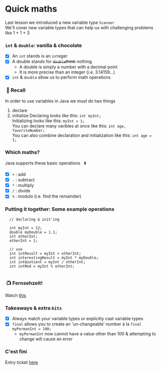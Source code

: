 # Quick maths
Last lesson we introduced a new variable type `Scanner`\
We'll cover new variable types that can help us with challenging problems like 1 + 1 + 3

### `int` & `double`: vanilla & chocolate
  - [x] An `int` stands is an `int`eger
  - [x] A double stands for ~~`double`think~~ nothing
    - A double is simply a number with a decimal point
    - It is more precise than an integer (i.e. 3.14159...)
  - [x] `int` & `double` allow us to perform math operations

### &nbsp;:thought_balloon: Recall
In order to use variables in Java we must do two things
  1. declare
  2. initialize
Declaring looks like this: `int myInt;`\
Initializing looks like this: `myInt = 1;`\
You can declare many varibles at once like this: `int age, favoriteNumber;`\
You can also combine declaration and initialization like this: `int age = 1;`


### Which maths?
Java supports these basic operations &nbsp; :arrow_down:
  - [x] `+` : add
  - [x] `-` : subtract
  - [x] `*` : multiply
  - [x] `/` : divide
  - [x] `%` : modulo (i.e. find the remainder)

### Putting it together: Some example operations
```
  // declaring & init'ing 
  
  int myInt = 12;
  double myDouble = 1.1;
  int otherInt;
  otherInt = 1;
  
  // use
  int intResult = myInt + otherInt;
  int interestingResult = myInt * myDouble;
  int intQuotient = myInt / otherInt;
  int intMod = myInt % otherInt;
  
```

### &nbsp;:tv: Fernsehzeit!
Watch [this](https://themadeiraschool.sharepoint.com/sites/IntrotoCS/Shared%20Documents/General/Videos/lesson6Video1.mov)

### Takeaways & extra `bits`
   - [x] Always match your variable types _or_ explicitly cast variable types
   - [x] `final` allows you to create an 'un-changeable' number à la `final myPermanInt = 100;`
      - `myPermanInt` now cannot have a value other than 100 & attempting to change will cause an error
    
### C'est fini
Entry ticket [here](https://forms.office.com/Pages/ResponsePage.aspx?id=P9fbuiFvgkyZJ5ogeV5C0bXAAGShYuhAq0O_bKHZJnxUMlJMWERZMUhNTTBXWDlaVkFYNDdDMDJNRSQlQCN0PWcu)
   
 
 
